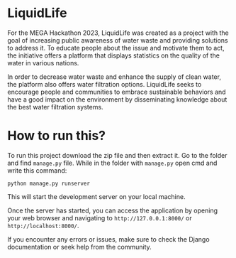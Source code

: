 # LiquidLife
For the MEGA Hackathon 2023, LiquidLife was created as a project with the goal of increasing public awareness of water waste and providing solutions to address it. To educate people about the issue and motivate them to act, the initiative offers a platform that displays statistics on the quality of the water in various nations.

In order to decrease water waste and enhance the supply of clean water, the platform also offers water filtration options. LiquidLife seeks to encourage people and communities to embrace sustainable behaviors and have a good impact on the environment by disseminating knowledge about the best water filtration systems.

# How to run this? 
To run this project download the zip file and then extract it. 
Go to the folder and find `manage.py` file. 
While in the folder with `manage.py` open cmd and write this command:
```
python manage.py runserver
```
This will start the development server on your local machine.

Once the server has started, you can access the application by opening your web browser and navigating to `http://127.0.0.1:8000/` or `http://localhost:8000/`.

If you encounter any errors or issues, make sure to check the Django documentation or seek help from the community.
